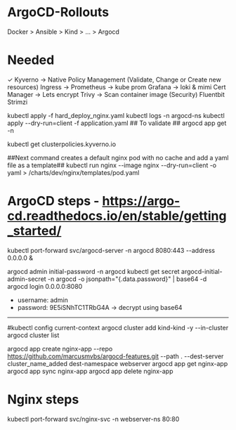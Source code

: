 # ArgoCD-Rollouts
Docker > Ansible > Kind > ... > Argocd

# Needed 
✓ Kyverno    -> Native Policy Management (Validate, Change or Create new resources)
Ingress      ->
Prometheus   -> kube prom
Grafana      -> loki & mimi
Cert Manager -> Lets encrypt
Trivy        -> Scan container image (Security)
Fluentbit
Strimzi

kubectl apply -f hard_deploy_nginx.yaml
kubectl logs <argocd-server-name> -n argocd-ns
kubectl apply --dry-run=client -f application.yaml ## To validate ##
argocd app get <application-name> -n <namespace>


kubectl get clusterpolicies.kyverno.io

##Next command creates a default nginx pod with no cache and add a yaml file as a template## 
kubectl run nginx --image nginx --dry-run=client -o yaml > /charts/dev/nginx/templates/pod.yaml

# ArgoCD steps - https://argo-cd.readthedocs.io/en/stable/getting_started/

kubectl port-forward svc/argocd-server -n argocd 8080:443 --address 0.0.0.0 &

argocd admin initial-password -n argocd
kubectl get secret argocd-initial-admin-secret -n argocd -o jsonpath="{.data.password}" | base64 -d
argocd login 0.0.0.0:8080
- username: admin
- password: 9E5iSNhTC1TRbG4A -> decrypt using base64

---

#kubectl config current-context
argocd cluster add kind-kind
-y  --in-cluster 
argocd cluster list

argocd app create nginx-app --repo https://github.com/marcusmvbs/argocd-features.git --path . --dest-server cluster_name_added dest-namespace webserver
argocd app get nginx-app
argocd app sync nginx-app
argocd app delete nginx-app

# Nginx steps

kubectl port-forward svc/nginx-svc -n webserver-ns 80:80